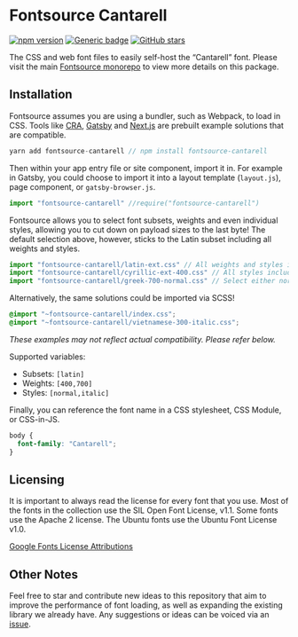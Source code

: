 # Fontsource Cantarell

[![npm version](https://badge.fury.io/js/fontsource-cantarell.svg)](https://github.com/DecliningLotus/fontsource) [![Generic badge](https://img.shields.io/badge/fontsource-passing-brightgreen)](https://github.com/DecliningLotus/fontsource) [![GitHub stars](https://img.shields.io/github/stars/DecliningLotus/fontsource.svg?style=social&label=Star)](https://GitHub.com/DecliningLotus/fontsource/stargazers/)

The CSS and web font files to easily self-host the “Cantarell” font. Please visit the main [Fontsource monorepo](https://github.com/DecliningLotus/fontsource) to view more details on this package.

## Installation

Fontsource assumes you are using a bundler, such as Webpack, to load in CSS. Tools like [CRA](https://create-react-app.dev/), [Gatsby](https://www.gatsbyjs.org/) and [Next.js](https://nextjs.org/) are prebuilt example solutions that are compatible.

```javascript
yarn add fontsource-cantarell // npm install fontsource-cantarell
```

Then within your app entry file or site component, import it in. For example in Gatsby, you could choose to import it into a layout template (`layout.js`), page component, or `gatsby-browser.js`.

```javascript
import "fontsource-cantarell" //require("fontsource-cantarell")
```

Fontsource allows you to select font subsets, weights and even individual styles, allowing you to cut down on payload sizes to the last byte! The default selection above, however, sticks to the Latin subset including all weights and styles.

```javascript
import "fontsource-cantarell/latin-ext.css" // All weights and styles included.
import "fontsource-cantarell/cyrillic-ext-400.css" // All styles included.
import "fontsource-cantarell/greek-700-normal.css" // Select either normal or italic.
```

Alternatively, the same solutions could be imported via SCSS!

```scss
@import "~fontsource-cantarell/index.css";
@import "~fontsource-cantarell/vietnamese-300-italic.css";
```

_These examples may not reflect actual compatibility. Please refer below._

Supported variables:

- Subsets: `[latin]`
- Weights: `[400,700]`
- Styles: `[normal,italic]`

Finally, you can reference the font name in a CSS stylesheet, CSS Module, or CSS-in-JS.

```css
body {
  font-family: "Cantarell";
}
```

## Licensing

It is important to always read the license for every font that you use.
Most of the fonts in the collection use the SIL Open Font License, v1.1. Some fonts use the Apache 2 license. The Ubuntu fonts use the Ubuntu Font License v1.0.

[Google Fonts License Attributions](https://fonts.google.com/attribution)

## Other Notes

Feel free to star and contribute new ideas to this repository that aim to improve the performance of font loading, as well as expanding the existing library we already have. Any suggestions or ideas can be voiced via an [issue](https://github.com/DecliningLotus/fontsource/issues).
